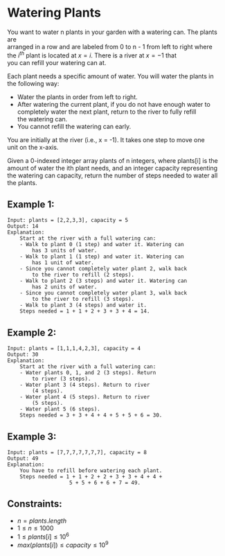 # Watering Plants

You want to water n plants in your garden with a watering can. The plants are  
arranged in a row and are labeled from 0 to n - 1 from left to right where  
the $i^{th}$ plant is located at $x = i$. There is a river at $x = -1$ that  
you can refill your watering can at.

Each plant needs a specific amount of water. You will water the plants in  
the following way:

* Water the plants in order from left to right.
* After watering the current plant, if you do not have enough water to  
    completely water the next plant, return to the river to fully refill  
    the watering can.
* You cannot refill the watering can early.

You are initially at the river (i.e., x = -1). It takes one step to move one  
unit on the x-axis.

Given a 0-indexed integer array plants of n integers, where plants[i] is the  
amount of water the ith plant needs, and an integer capacity representing  
the watering can capacity, return the number of steps needed to water all  
the plants.

 

## Example 1:

    Input: plants = [2,2,3,3], capacity = 5
    Output: 14
    Explanation: 
        Start at the river with a full watering can:
        - Walk to plant 0 (1 step) and water it. Watering can 
            has 3 units of water.
        - Walk to plant 1 (1 step) and water it. Watering can 
            has 1 unit of water.
        - Since you cannot completely water plant 2, walk back 
            to the river to refill (2 steps).
        - Walk to plant 2 (3 steps) and water it. Watering can 
            has 2 units of water.
        - Since you cannot completely water plant 3, walk back 
            to the river to refill (3 steps).
        - Walk to plant 3 (4 steps) and water it.
        Steps needed = 1 + 1 + 2 + 3 + 3 + 4 = 14.

## Example 2:

    Input: plants = [1,1,1,4,2,3], capacity = 4
    Output: 30
    Explanation: 
        Start at the river with a full watering can:
        - Water plants 0, 1, and 2 (3 steps). Return 
            to river (3 steps).
        - Water plant 3 (4 steps). Return to river 
            (4 steps).
        - Water plant 4 (5 steps). Return to river 
            (5 steps).
        - Water plant 5 (6 steps).
        Steps needed = 3 + 3 + 4 + 4 + 5 + 5 + 6 = 30.

## Example 3:

    Input: plants = [7,7,7,7,7,7,7], capacity = 8
    Output: 49
    Explanation: 
        You have to refill before watering each plant.
        Steps needed = 1 + 1 + 2 + 2 + 3 + 3 + 4 + 4 + 
                        5 + 5 + 6 + 6 + 7 = 49.
        
        
        
## Constraints:

* $n = plants.length$
* $1 \le n \le 1000$
* $1 \le plants[i] \le 10^6$
* $max(plants[i]) \le capacity \le 10^9$

